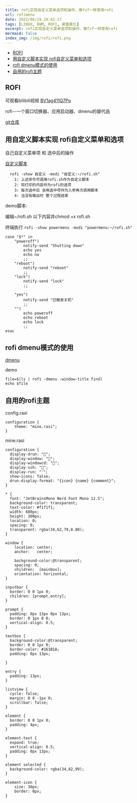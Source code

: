 ```yaml
---
title: rofi实现自定义菜单选项和操作、像fzf一样使用rofi
url: rofimenu
date: 2022/06/19 20:42:17
tags: [LINUX, DWM, ROFI, 桌面美化]
excerpt: rofi实现自定义菜单选项和操作、像fzf一样使用rofi
mermaid: false
index_img: /img/rofi/rofi.png
---
```


<!-- markdown-toc GitLab -->

* [ROFI](#rofi)
* [用自定义脚本实现 rofi自定义菜单和选项](#用自定义脚本实现-rofi自定义菜单和选项)
* [rofi dmenu模式的使用](#rofi-dmenu模式的使用)
* [自用的rofi主题](#自用的rofi主题)

<!-- markdown-toc -->

## ROFI

可观看bilibili视频 [BV1ag411Q7Po](https://www.bilibili.com/video/BV1ag411Q7Po/)

rofi--一个窗口切换器、应用启动器、dmenu的替代品

[git仓库](https://github.com/davatorium/rofi#modes)

## 用自定义脚本实现 rofi自定义菜单和选项

自己自定义菜单项 和 选中后的操作

[自定义脚本](https://github.com/davatorium/rofi/blob/next/doc/rofi-script.5.markdown)

```plaintext
  rofi -show 自定义 -modi "自定义:~/rofi.sh"
    1: 上述命令可调用rofi.sh作为自定义脚本
    2: 将打印的内容作为rofi的选项
    3: 每次选中后 会用选中项作为入参再次调用脚本
    4: 当没有输出时 整个过程结束
```

demo脚本:

编辑~/rofi.sh 以下内容并chmod +x rofi.sh

终端执行 `rofi -show powermenu -modi "powermenu:~/rofi.sh"`

```plaintext
case "$*" in
    "poweroff") 
        notify-send "Shutting down"
        echo yes
        echo no
        ;;
    "reboot")
        notify-send "reboot"
        ;;
    "lock")
        notify-send "lock"
        ;;

    "yes")
        notify-send "已触发关机"
        ;;
    "")
        echo poweroff
        echo reboot
        echo lock
        ;;
esac
```

## rofi dmenu模式的使用

[dmenu](https://github.com/davatorium/rofi/blob/next/doc/rofi-dmenu.5.markdown)

demo

```shell
file=$(ls | rofi -dmenu -window-title find)
echo $file
```

## 自用的rofi主题

config.rasi
```plaintext
configuration {
    theme: "mine.rasi";
}
```

mine.rasi
```plaintext
configuration {
  display-drun: "";
  display-window: "";
  display-windowcd: "";
  display-ssh: "";
  display-run: "﮸";
  show-icons: false;
  drun-display-format: "{icon} {name} {comment}";
}

* {
  font: "JetBrainsMono Nerd Font Mono 12.5";
  background-color: transparent;
  text-color: #f1f1f1;
  width: 680px;
  height: 300px;
  location: 0;
  spacing: 0;
  transparent: rgba(34,62,79,0.80);
}

window {
    location: center;
    anchor:   center;

    background-color:@transparent;
    spacing: 0;
    children:  [mainbox];
    orientation: horizontal;
}

inputbar {
  border: 0 0 1px 0;
  children: [prompt,entry];
}

prompt {
  padding: 0px 13px 0px 13px;
  border: 0 1px 0 0;
  vertical-align: 0.5;
}

textbox {
  background-color:@transparent;
  border: 0 0 1px 0;
  border-color: #161B1A;
  padding: 8px 13px;

}

entry {
  padding: 13px;
}

listview {
  cycle: false;
  margin: 0 0 -1px 0;
  scrollbar: false;
}

element {
  border: 0 0 1px 0;
  padding: 4px;
}

element-text {
  expand: true;
  vertical-align: 0.5;
  padding: 0px 13px;
}

element selected {
  background-color: rgba(34,82,99);
}

element-icon {
    size: 30px;
    border: 0px;
}
```
